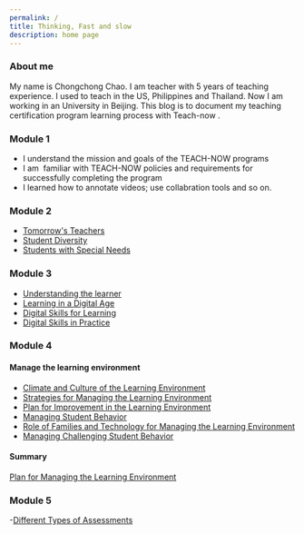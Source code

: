 ```yaml
---
permalink: /
title: Thinking, Fast and slow
description: home page
---
```


### About me
My name is Chongchong Chao. I am teacher with 5 years of teaching experience. I used to teach in the US, Philippines and Thailand. Now I am working in an University in Beijing. This blog is to document my teaching certification program learning process with Teach-now .


### Module 1
- I understand the mission and goals of the TEACH-NOW programs
- I am  familiar with TEACH-NOW policies and requirements for successfully completing the program
- I learned how to annotate videos; use collabration tools and so on.



### Module 2
- [Tomorrow's Teachers](/fast-and-slow/2-1)
- [Student Diversity](/fast-and-slow/2-2)
- [Students with Special Needs](/fast-and-slow/2-3)



### Module 3
- [Understanding the learner](/fast-and-slow/3-1)
- [Learning in a Digital Age](/fast-and-slow/3-2)
- [Digital Skills for Learning](/fast-and-slow/3-3)
- [Digital Skills in Practice](/fast-and-slow/3-4)


### Module 4
#### Manage the learning environment
- [Climate and Culture of the Learning Environment](/fast-and-slow/4-1)
- [Strategies for Managing the Learning Environment](/fast-and-slow/4-2)
- [Plan for Improvement in the Learning Environment](/fast-and-slow/4-3)
- [Managing Student Behavior](/fast-and-slow/4-4)
- [Role of Families and Technology for Managing the Learning Environment](/fast-and-slow/4-5)
- [Managing Challenging Student Behavior](/fast-and-slow/4-6)

#### Summary 
[Plan for Managing the Learning Environment](/fast-and-slow/static/4-7.pdf)

### Module 5

-[Different Types of Assessments](/fast-and-slow/5-1)
